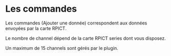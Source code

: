 Les commandes
===

Les commandes (Ajouter une donnée) correspondent aux données envoyées par la carte RPICT.

Le nombre de channel dépend de la carte RPICT series dont vous disposez.

Un maximum de 15 channels sont gérés par le plugin.
